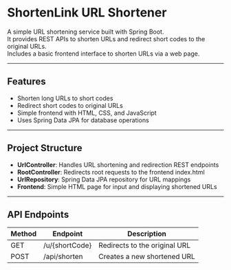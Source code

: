 # ShortenLink URL Shortener

A simple URL shortening service built with Spring Boot.  
It provides REST APIs to shorten URLs and redirect short codes to the original URLs.  
Includes a basic frontend interface to shorten URLs via a web page.

---

## Features

- Shorten long URLs to short codes
- Redirect short codes to original URLs
- Simple frontend with HTML, CSS, and JavaScript
- Uses Spring Data JPA for database operations

---

## Project Structure

- **UrlController**: Handles URL shortening and redirection REST endpoints  
- **RootController**: Redirects root requests to the frontend index.html  
- **UrlRepository**: Spring Data JPA repository for URL mappings  
- **Frontend**: Simple HTML page for input and displaying shortened URLs  

---

## API Endpoints

| Method | Endpoint          | Description                         |
|--------|-------------------|-----------------------------------|
| GET    | /u/{shortCode}    | Redirects to the original URL     |
| POST   | /api/shorten      | Creates a new shortened URL        |
